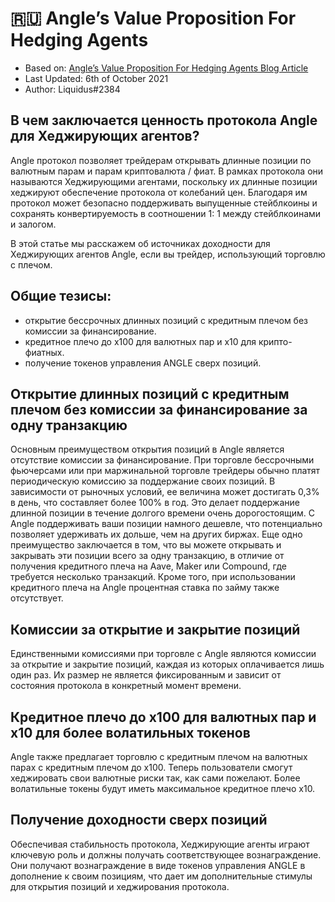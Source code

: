 # 🇷🇺 Angle’s Value Proposition For Hedging Agents

- Based on: [Angle’s Value Proposition For Hedging Agents Blog Article](https://blog.angle.money/angles-value-proposition-for-hedging-agents-685ae60cffdc)
- Last Updated: 6th of October 2021
- Author: Liquidus#2384

## В чем заключается ценность протокола Angle для Хеджирующих агентов?

Angle протокол позволяет трейдерам открывать длинные позиции по валютным парам и парам криптовалюта / фиат. В рамках протокола они называются Хеджирующими агентами, поскольку их длинные позиции хеджируют обеспечение протокола от колебаний цен. Благодаря им протокол может безопасно поддерживать выпущенные стейблкоины и сохранять конвертируемость в соотношении 1: 1 между стейблкоинами и залогом.

В этой статье мы расскажем об источниках доходности для Хеджирующих агентов Angle, если вы трейдер, использующий торговлю с плечом.

## Общие тезисы:

- открытие бессрочных длинных позиций с кредитным плечом без комиссии за финансирование.
- кредитное плечо до x100 для валютных пар и x10 для крипто-фиатных.
- получение токенов управления ANGLE сверх позиций.

## Открытие длинных позиций с кредитным плечом без комиссии за финансирование за одну транзакцию

Основным преимуществом открытия позиций в Angle является отсутствие комиссии за финансирование. При торговле бессрочными фьючерсами или при маржинальной торговле трейдеры обычно платят периодическую комиссию за поддержание своих позиций. В зависимости от рыночных условий, ее величина может достигать 0,3% в день, что составляет более 100% в год.
Это делает поддержание длинной позиции в течение долгого времени очень дорогостоящим. С Angle поддерживать ваши позиции намного дешевле, что потенциально позволяет удерживать их дольше, чем на других биржах.
Еще одно преимущество заключается в том, что вы можете открывать и закрывать эти позиции всего за одну транзакцию, в отличие от получения кредитного плеча на Aave, Maker или Compound, где требуется несколько транзакций. Кроме того, при использовании кредитного плеча на Angle процентная ставка по займу также отсутствует.

## Комиссии за открытие и закрытие позиций

Единственными комиссиями при торговле с Angle являются комиссии за открытие и закрытие позиций, каждая из которых оплачивается лишь один раз. Их размер не является фиксированным и зависит от состояния протокола в конкретный момент времени.

## Кредитное плечо до x100 для валютных пар и x10 для более волатильных токенов

Angle также предлагает торговлю с кредитным плечом на валютных парах с кредитным плечом до x100. Теперь пользователи смогут хеджировать свои валютные риски так, как сами пожелают.
Более волатильные токены будут иметь максимальное кредитное плечо x10.

## Получение доходности сверх позиций

Обеспечивая стабильность протокола, Хеджирующие агенты играют ключевую роль и должны получать соответствующее вознаграждение. Они получают вознаграждение в виде токенов управления ANGLE в дополнение к своим позициям, что дает им дополнительные стимулы для открытия позиций и хеджирования протокола.
